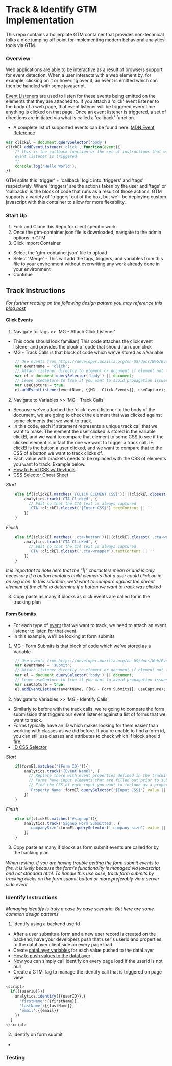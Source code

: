 # Track & Identify GTM Implementation


This repo contains a boilerplate GTM container that provides non-technical folks a 
nice jumping off point for implementing modern behavioral analytics tools via GTM. 

### **Overview**

Web applications are able to be interactive as a result of browsers support for event detection. 
When a user interacts with a web element by, for example, clicking on it or hovering over it, an event
is emitted which can then be handled with some javascript. 

[Event Listeners](https://developer.mozilla.org/en-US/docs/Web/API/EventTarget/addEventListener) are used to listen for these events being emitted on the elements that they are attached to. If you attach a 'click' event listener to the body of a web page, that event listener will be triggered every time anything is clicked on that page. Once an event listener is triggered, a set of directions are initiated via what is called a 'callback' function.

 * A complete list of supported events can be found here: [MDN Event Reference](https://developer.mozilla.org/en-US/docs/Web/Events)

```javascript
var clickEl = document.querySelector('body')
clickEl.addEventListener('click', function(event){
	/* this is the callback function or the set of instructions that will fire when the
	event listener is triggered
	*/
	console.log('Hello World');
})
```

GTM splits this 'trigger' + 'callback' logic into 'triggers' and 'tags' respectively. Where 'triggers' are the actions taken by the user and 'tags' or 'callbacks' is the block of code that runs as a result of those actions. GTM supports a variety of 'triggers' out of the box, but we'll be deploying custom javascript with this container to allow for more flexability. 

### **Start Up** 
1. Fork and Clone this Repo for client specific work
2. Once the gtm-container.json file is downloaded, navigate to the admin options in GTM
3. Click Import Container
* Select the 'gtm-container.json' file to upload
* Select 'Merge' - This will add the tags, triggers, and variables from this file to your environment without overwriting any work already done in your environment
* Continue

## **Track Instructions**
*For further reading on the following design pattern you may reference this [blog post](https://www.simoahava.com/analytics/simple-custom-event-listeners-gtm/)*

#### Click Events

1. Navigate to Tags >> 'MG - Attach Click Listener'
* This code should look familiar:) This code attaches the click event listener and provides the block of code that should run upon click
* MG - Track Calls is that block of code which we've stored as a Variable

```javascript
    // Use events from https://developer.mozilla.org/en-US/docs/Web/Events
    var eventName = 'click';
    // Attach listener directly to element or document if element not found
    var el = document.querySelector('body') || document;
    // Leave useCapture to true if you want to avoid propagation issues.
    var useCapture = true;
    el.addEventListener(eventName, {{MG - Click Events}}, useCapture);
```
2. Navigate to Variables >> 'MG - Track Calls'
* Because we've attached the 'click' event listener to the body of the document, we are going to check the element that was clicked against some elements that we want to track.
* In this code, each if statement represents a unique track call that we want to make. The element the user clicked is stored in the variable clickEl, and we want to compare that element to some CSS to see if the clicked element is in fact the one we want to trigger a track call. IE. clickEl is the button a user clicked, and we want to compare that to the CSS of a button we want to track clicks of. 
* Each value with brackets needs to be replaced with the CSS of elements you want to track. Example below.
* [How to Find CSS w/ Devtools](http://www.abodeqa.com/inspecting-elements-for-writing-xpath-css-selector-in-chrome/) 
* [CSS Selector Cheat Sheet](https://www.web4college.com/questions/css-selectors-cheat-sheet.php) 

*Start*
```javascript
    else if((clickEl.matches('{CLICK ELEMENT CSS}'))||(clickEl.closest('{PARENT ELEMENT CSS}'))){
        analytics.track('CTA Clicked', {
          // Edit so that the CTA text is always captured
          'CTA':clickEl.closest('{Enter CSS}').textContent || ''
        })
    }
```

*Finish*
```javascript
    else if((clickEl.matches('.cta-button'))||(clickEl.closest('.cta-wrapper'))){
        analytics.track('CTA Clicked', {
          // Edit so that the CTA text is always captured
          'CTA':clickEl.closest('.cta-wrapper').textContent || ''
        })
    }
```
*It is important to note here that the "||" characters mean or and is only necessary if a button contains child elements that a user could click on ie. an svg icon. In this situation, we'd want to compare against the parent element of the child to determine if a button we want to track was clicked*

3. Copy paste as many if blocks as click events are called for in the tracking plan

#### **Form Submits**

* For each type of [event](https://developer.mozilla.org/en-US/docs/Web/Events) that we want to track, we need to attach an event listener to listen for that event.
* In this example, we'll be looking at form submits

1. MG - Form Submits is that block of code which we've stored as a Variable

```javascript
    // Use events from https://developer.mozilla.org/en-US/docs/Web/Events
    var eventName = 'submit';
    // Attach listener directly to element or document if element not found
    var el = document.querySelector('body') || document;
    // Leave useCapture to true if you want to avoid propagation issues.
    var useCapture = true;
    el.addEventListener(eventName, {{MG - Form Submits}}, useCapture);
```
2. Navigate to Variables >> 'MG - Identify Calls'
* Similarly to before with the track calls, we're going to compare the form submission that triggers our event listener against a list of forms that we want to track. 
* Forms typically have an ID which makes looking for them easier than working with classes as we did before. If you're unable to find a form id, you can still use classes and attributes to check which if block should fire. 
* [ID CSS Selector](https://www.w3schools.com/cssref/sel_id.asp) 

*Start*
```javascript
    if(formEl.matches('{Form ID}')){
        analytics.track('{Event Name}', {
          // Replace these with event properties defined in the tracking plan
          // Forms have input elements that are filled out prior to submission
          // Find the CSS of each input you want to include as a property
          'Property Name':formEl.querySelector('{Input CSS}').value || ''
        })
    }
```

*Finish*
```javascript
    else if(clickEl.matches('#signup')){
        analytics.track('Signup Form Submitted', {
          'companySize':formEl.querySelector('.company-size').value || ''
        })
    }
```

3. Copy paste as many if blocks as form submit events are called for by the tracking plan

*When testing, if you are having trouble getting the form submit events to fire, it is likely because the form's functionality is managed via javascript and not standard html. To handle this use case, track form submits by tracking clicks on the form submit button or more preferably via a server side event*


### **Identify Instructions** 

*Managing identify is truly a case by case scenario. But here are some common design patterns*

1. Identify using a backend userId
* After a user submits a form and a new user record is created on the backend, have your developers push that user's userId and properties to the dataLayer client side on every page load.
* Create [dataLayer variables](https://www.analyticsmania.com/post/data-layer-variable/) for each value pushed to the dataLayer
* [How to push values to the dataLayer](https://www.analyticsmania.com/post/datalayer-push/)
* Now you can simply call identify on every page load if the userId is not null
* Create a GTM Tag to manage the identify call that is triggered on page view
```javascript
<script>
  if({{userID}}){
    analytics.identify({{userID}},{
      'firstName':{{firstName}},
      'lastName':{{lastName}},
      'email':{{email}}
    })
  }
</script>
```

2. Identify on form submit
* 



### **Testing** 


